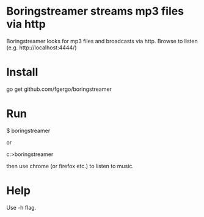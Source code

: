 # Boringstreamer streams mp3 files via http

Boringstreamer looks for mp3 files and broadcasts via http.
Browse to listen (e.g. http://localhost:4444/)

# Install

go get github.com/fgergo/boringstreamer

# Run

$ boringstreamer

or

c:\>boringstreamer

then use chrome (or firefox etc.)  to listen to music.

# Help

Use -h flag.
